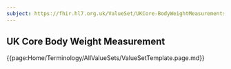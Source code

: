 ```yaml
---
subject: https://fhir.hl7.org.uk/ValueSet/UKCore-BodyWeightMeasurements
---
```

## UK Core Body Weight Measurement

{{page:Home/Terminology/AllValueSets/ValueSetTemplate.page.md}}